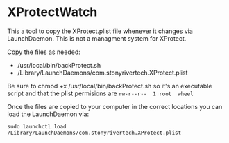 XProtectWatch
=============

This a tool to copy the XProtect.plist file whenever it changes via LaunchDaemon.  This is not a managment system for XProtect.

Copy the files as needed:

*	/usr/local/bin/backProtect.sh
*	/Library/LaunchDaemons/com.stonyrivertech.XProtect.plist

Be sure to chmod +x /usr/local/bin/backProtect.sh so it's an executable script and that the plist permisions are ```rw-r--r--  1 root  wheel```

Once the files are copied to your computer in the correct locations you can load the LaunchDaemon via:

```sudo launchctl load /Library/LaunchDaemons/com.stonyrivertech.XProtect.plist```
